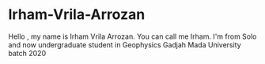 # Irham-Vrila-Arrozan
Hello , my name is Irham Vrila Arrozan. You can call me Irham. I'm from Solo and now undergraduate student in Geophysics Gadjah Mada University batch 2020
